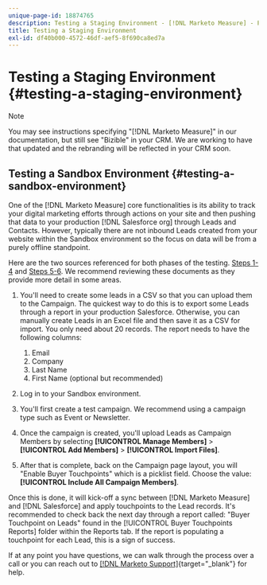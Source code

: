 ```yaml
---
unique-page-id: 18874765
description: Testing a Staging Environment - [!DNL Marketo Measure] - Product Documentation
title: Testing a Staging Environment
exl-id: df40b000-4572-46df-aef5-8f690ca8ed7a
---
```

# Testing a Staging Environment {#testing-a-staging-environment}

>[!NOTE]
>
>You may see instructions specifying "[!DNL Marketo Measure]" in our documentation, but still see "Bizible" in your CRM. We are working to have that updated and the rebranding will be reflected in your CRM soon.

## Testing a Sandbox Environment {#testing-a-sandbox-environment}

One of the [!DNL Marketo Measure] core functionalities is its ability to track your digital marketing efforts through actions on your site and then pushing that data to your production [!DNL Salesforce org] through Leads and Contacts. However, typically there are not inbound Leads created from your website within the Sandbox environment so the focus on data will be from a purely offline standpoint.

Here are the two sources referenced for both phases of the testing. [Steps 1-4](https://help.salesforce.com/apex/HTViewHelpDoc?id=lead_import_wizard.htm&language=en_US) and [Steps 5-6](/help/channel-tracking-and-setup/offline-channels/syncing-offline-campaigns.md). We recommend reviewing these documents as they provide more detail in some areas.

1. You'll need to create some leads in a CSV so that you can upload them to the Campaign. The quickest way to do this is to export some Leads through a report in your production Salesforce. Otherwise, you can manually create Leads in an Excel file and then save it as a CSV for import. You only need about 20 records. The report needs to have the following columns:

   1. Email
   1. Company
   1. Last Name
   1. First Name (optional but recommended)

1. Log in to your Sandbox environment.
1. You'll first create a test campaign. We recommend using a campaign type such as Event or Newsletter.
1. Once the campaign is created, you'll upload Leads as Campaign Members by selecting **[!UICONTROL Manage Members]** > **[!UICONTROL Add Members]** > **[!UICONTROL Import Files]**.
1. After that is complete, back on the Campaign page layout, you will "Enable Buyer Touchpoints" which is a picklist field. Choose the value: **[!UICONTROL Include All Campaign Members]**.

Once this is done, it will kick-off a sync between [!DNL Marketo Measure] and [!DNL Salesforce] and apply touchpoints to the Lead records. It's recommended to check back the next day through a report called: "Buyer Touchpoint on Leads" found in the [!UICONTROL Buyer Touchpoints Reports] folder within the Reports tab. If the report is populating a touchpoint for each Lead, this is a sign of success.

If at any point you have questions, we can walk through the process over a call or you can reach out to [[!DNL Marketo Support]](https://nation.marketo.com/t5/support/ct-p/Support){target="_blank"} for help.
